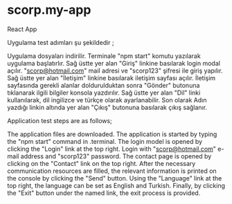 # scorp.my-app
React App

Uygulama test adımları şu şekildedir ;

Uygulama dosyaları indirilir.
Terminale "npm start" komutu yazılarak uygulama başlatırlır.
Sağ üstte yer alan "Giriş" linkine basılarak login modal açılır.
"scorp@hotmail.com" mail adresi ve "scorp123" şifresi ile giriş yapılır.
Sağ üstte yer alan "İletişim" linkine basılarak iletişim sayfası açılır.
İletişim sayfasında gerekli alanlar doldurulduktan sonra "Gönder" butonuna tıklanarak ilgili bilgiler konsola yazdırılır.
Sağ üstte yer alan "Dil" linki kullanılarak, dil ingilizce ve türkçe olarak ayarlanabilir.
Son olarak Adın yazdığı linkin altında yer alan "Çıkış" butonuna basılarak çıkış sağlanır.


Application test steps are as follows;

The application files are downloaded.
The application is started by typing the "npm start" command in .terminal.
The login model is opened by clicking the "Login" link at the top right.
Login with "scorp@hotmail.com" e-mail address and "scorp123" password.
The contact page is opened by clicking on the "Contact" link on the top right.
After the necessary communication resources are filled, the relevant information is printed on the console by clicking the "Send" button.
Using the "Language" link at the top right, the language can be set as English and Turkish.
Finally, by clicking the "Exit" button under the named link, the exit process is provided.
